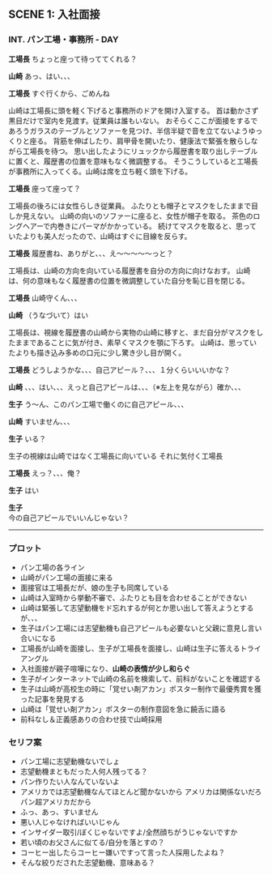 ## SCENE 1: 入社面接

### INT. パン工場・事務所 - DAY

**工場長**
ちょっと座って待っててくれる？

**山崎**
あっ、はい、、、

**工場長**
すぐ行くから、ごめんね

山崎は工場長に頭を軽く下げると事務所のドアを開け入室する。
首は動かさず黒目だけで室内を見渡す。従業員は誰もいない。
おそらくここが面接をするであろうガラスのテーブルとソファーを見つけ、半信半疑で音を立てないようゆっくりと座る。
背筋を伸ばしたり、肩甲骨を開いたり、健康法で緊張を散らしながら工場長を待つ。
思い出したようにリュックから履歴書を取り出しテーブルに置くと、履歴書の位置を意味もなく微調整する。
そうこうしていると工場長が事務所に入ってくる。山崎は席を立ち軽く頭を下げる。

**工場長**
座って座って？

工場長の後ろには女性らしき従業員。
ふたりとも帽子とマスクをしたままで目しか見えない。
山崎の向いのソファーに座ると、女性が帽子を取る。
茶色のロングヘアーで内巻きにパーマがかかっている。
続けてマスクを取ると、思っていたよりも美人だったので、山崎はすぐに目線を反らす。

**工場長**
履歴書ね、ありがと、、、え～～～～～っと？

工場長は、山崎の方向を向いている履歴書を自分の方向に向けなおす。
山崎は、何の意味もなく履歴書の位置を微調整していた自分を恥じ目を閉じる。

**工場長**
山崎守くん、、、

**山崎**
（うなづいて）はい

工場長は、視線を履歴書の山崎から実物の山崎に移すと、まだ自分がマスクをしたままであることに気が付き、素早くマスクを顎に下ろす。
山崎は、思っていたよりも描き込み多めの口元に少し驚き少し目が開く。

**工場長**
どうしようかな、、、自己アピール？、、、１分くらいいいかな？

**山崎**
、、、はい、、、えっと自己アピールは、、、（※左上を見ながら）確か、、、

**生子**
う～ん、このパン工場で働くのに自己アピール、、、

**山崎**
すいません、、、

**生子**
いる？

生子の視線は山崎ではなく工場長に向いている
それに気付く工場長

**工場長**
えっ？、、、俺？

**生子**
はい

**生子**  
今の自己アピールでいいんじゃない？

---

### プロット

-   パン工場の各ライン
-   山崎がパン工場の面接に来る
-   面接官は工場長だが、娘の生子も同席している
-   山崎は入室時から挙動不審で、ふたりとも目を合わせることができない
-   山崎は緊張して志望動機をド忘れするが何とか思い出して答えようとするが、、、
-   生子はパン工場には志望動機も自己アピールも必要ないと父親に意見し言い合いになる
-   工場長が山崎を面接し、生子が工場長を面接し、山崎は生子に答えるトライアングル
-   入社面接が親子喧嘩になり、**山崎の表情が少し和らぐ**
-   生子がインターネットで山崎の名前を検索して、前科がないことを確認する
-   生子は山崎が高校生の時に「覚せい剤アカン」ポスター制作で最優秀賞を獲った記事を発見する
-   山崎は「覚せい剤アカン」ポスターの制作意図を急に饒舌に語る
-   前科なし＆正義感ありの合わせ技で山崎採用

### セリフ案

-   パン工場に志望動機ないでしょ
-   志望動機まともだった人何人残ってる？
-   パン作りたい人なんていないよ
-   アメリカでは志望動機なんてほとんど聞かないから アメリカは関係ないだろ パン超アメリカだから
-   ふっ、あっ、すいません
-   悪い人じゃなければいいじゃん
-   インサイダー取引/ぼくじゃないですよ/全然顔ちがうじゃないですか
-   若い頃のお父さんに似てる/自分を落とすの？
-   コーヒー出したらコーヒー嫌いですって言った人採用したよね？
-   そんな絞りだされた志望動機、意味ある？
